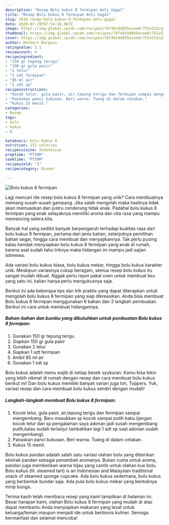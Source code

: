 ```yaml
---
description: "Resep Bolu kukus 8 fermipan Anti Gagal"
title: "Resep Bolu kukus 8 fermipan Anti Gagal"
slug: 1016-resep-bolu-kukus-8-fermipan-anti-gagal
date: 2020-07-29T07:54:16.967Z
image: https://img-global.cpcdn.com/recipes/76f49c8d055ecee0/751x532cq70/bolu-kukus-8-fermipan-foto-resep-utama.jpg
thumbnail: https://img-global.cpcdn.com/recipes/76f49c8d055ecee0/751x532cq70/bolu-kukus-8-fermipan-foto-resep-utama.jpg
cover: https://img-global.cpcdn.com/recipes/76f49c8d055ecee0/751x532cq70/bolu-kukus-8-fermipan-foto-resep-utama.jpg
author: Herbert Burgess
ratingvalue: 3.1
reviewcount: 4
recipeingredient:
- "150 gr tepung terigu"
- "150 gr gula pasir"
- "2 telur"
- "1 sdt fermipan"
- "85 ml air"
- "1 sdt sp"
recipeinstructions:
- "Kocok telur, gula pasir, air,tepung terigu dan fermipan sampai mengembang. Baru masukkan sp kocok sampai putih kaku.(jangan kocok telur dan sp pengalaman saya adonan jadi susah mengembang putih,kalau sudah terlanjur tambahkan lagi 1 sdt sp saat adonan sudah mengembang)."
- "Panaskan panci kukusan. Beri warna. Tuang di dalam cetakan."
- "Kukus 15 menit."
categories:
- Resep
tags:
- bolu
- kukus
- 8

katakunci: bolu kukus 8 
nutrition: 152 calories
recipecuisine: Indonesian
preptime: "PT30M"
cooktime: "PT59M"
recipeyield: "3"
recipecategory: Dinner

---
```



![Bolu kukus 8 fermipan](https://img-global.cpcdn.com/recipes/76f49c8d055ecee0/751x532cq70/bolu-kukus-8-fermipan-foto-resep-utama.jpg)

Lagi mencari ide resep bolu kukus 8 fermipan yang unik? Cara membuatnya memang susah-susah gampang. Jika salah mengolah maka hasilnya tidak akan memuaskan dan justru cenderung tidak enak. Padahal bolu kukus 8 fermipan yang enak selayaknya memiliki aroma dan cita rasa yang mampu memancing selera kita.

Banyak hal yang sedikit banyak berpengaruh terhadap kualitas rasa dari bolu kukus 8 fermipan, pertama dari jenis bahan, selanjutnya pemilihan bahan segar, hingga cara membuat dan menyajikannya. Tak perlu pusing kalau hendak menyiapkan bolu kukus 8 fermipan yang enak di rumah, karena asal sudah tahu triknya maka hidangan ini mampu jadi sajian istimewa.

Ada variasi bolu kukus biasa, bolu kukus mekar, hingga bolu kukus karakter unik. Meskipun variasinya cukup beragam, semua resep bolu kukus itu sangat mudah dibuat. Nggak perlu repot pakai oven untuk membuat keu yang satu ini, kalian hanya perlu mengukusnya saja.


Berikut ini ada beberapa tips dan trik praktis yang dapat diterapkan untuk mengolah bolu kukus 8 fermipan yang siap dikreasikan. Anda bisa membuat Bolu kukus 8 fermipan menggunakan 6 bahan dan 3 langkah pembuatan. Berikut ini cara untuk membuat hidangannya.

<!--inarticleads1-->

##### Bahan-bahan dan bumbu yang dibutuhkan untuk pembuatan Bolu kukus 8 fermipan:

1. Gunakan 150 gr tepung terigu
1. Siapkan 150 gr gula pasir
1. Gunakan 2 telur
1. Siapkan 1 sdt fermipan
1. Ambil 85 ml air
1. Gunakan 1 sdt sp


Bolu kukus adalah menu wajib di setiap besek syukuran. Kamu bisa bikin yang lebih nikmat di rumah dengan resep dan cara membuat bolu kukus berikut ini! Dan bolu kukus memiliki banyak varian juga loh, Toppers. Yuk, variasi resep dan cara membuat bolu kukus sendiri dengan mudah! 

<!--inarticleads2-->

##### Langkah-langkah membuat Bolu kukus 8 fermipan:

1. Kocok telur, gula pasir, air,tepung terigu dan fermipan sampai mengembang. Baru masukkan sp kocok sampai putih kaku.(jangan kocok telur dan sp pengalaman saya adonan jadi susah mengembang putih,kalau sudah terlanjur tambahkan lagi 1 sdt sp saat adonan sudah mengembang).
1. Panaskan panci kukusan. Beri warna. Tuang di dalam cetakan.
1. Kukus 15 menit.


Bolu kukus pandan adalah salah satu variasi olahan bolu yang diberikan ekstrak pandan sebagai penambah aromanya. Bukan cuma untuk aroma, pandan juga memberikan warna hijau yang cantik untuk olahan kue bolu. Bolu kukus (lit. steamed tart) is an Indonesian and Malaysian traditional snack of steamed sponge cupcake. Ada bolu kukus sederhana, bolu kukus yang berbentuk bundar saja. Ada pula bolu kukus mekar yang bentuknya mirip bunga. 

Terima kasih telah membaca resep yang kami tampilkan di halaman ini. Besar harapan kami, olahan Bolu kukus 8 fermipan yang mudah di atas dapat membantu Anda menyiapkan makanan yang lezat untuk keluarga/teman maupun menjadi ide untuk berbisnis kuliner. Semoga bermanfaat dan selamat mencoba!
